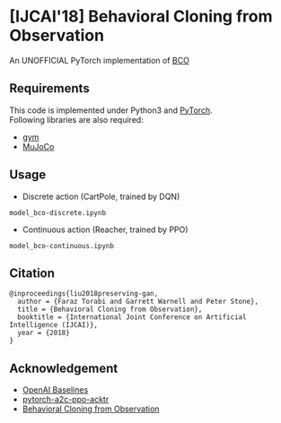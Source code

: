 # [IJCAI'18] Behavioral Cloning from Observation
An UNOFFICIAL PyTorch implementation of [BCO](https://www.ijcai.org/proceedings/2018/0687.pdf)

## Requirements
This code is implemented under Python3 and [PyTorch](https://pytorch.org/).
<br> Following libraries are also required:
+ [gym](https://gym.openai.com/)
+ [MuJoCo](http://www.mujoco.org/)

## Usage
+ Discrete action (CartPole, trained by DQN)
```
model_bco-discrete.ipynb
```

+ Continuous action (Reacher, trained by PPO)
```
model_bco-continuous.ipynb
```

## Citation
```
@inproceedings{liu2018preserving-gan,
  author = {Faraz Torabi and Garrett Warnell and Peter Stone}, 
  title = {Behavioral Cloning from Observation}, 
  booktitle = {International Joint Conference on Artificial Intelligence (IJCAI)}, 
  year = {2018} 
}
```

## Acknowledgement
+ [OpenAI Baselines](https://github.com/openai/baselines)
+ [pytorch-a2c-ppo-acktr](https://github.com/ikostrikov/pytorch-a2c-ppo-acktr)
+ [Behavioral Cloning from Observation](https://www.ijcai.org/proceedings/2018/0687.pdf)

